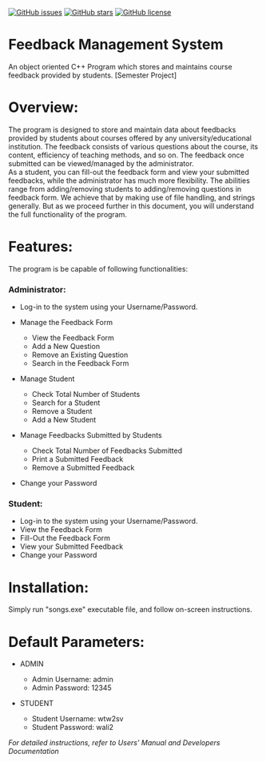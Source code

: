 [![GitHub issues](https://img.shields.io/github/issues/SABERGLOW/Feedback_Management_System)](https://github.com/SABERGLOW/Feedback_Management_System/issues) [![GitHub stars](https://img.shields.io/github/stars/SABERGLOW/Feedback_Management_System)](https://github.com/SABERGLOW/Feedback_Management_System/stargazers) [![GitHub license](https://img.shields.io/github/license/SABERGLOW/Feedback_Management_System)](https://github.com/SABERGLOW/Feedback_Management_System/blob/master/LICENSE)
# Feedback Management System
An object oriented C++ Program which stores and maintains course feedback provided by students. [Semester Project]


# Overview:
The program is designed to store and maintain data about feedbacks provided by students about courses offered by any university/educational institution. The feedback consists of various questions about the course, its content, efficiency of teaching methods, and so on. The feedback once submitted can be viewed/managed by the administrator.  
As a student, you can fill-out the feedback form and view your submitted feedbacks, while the administrator has much more flexibility. The abilities range from adding/removing students to adding/removing questions in feedback form. We achieve that by making use of file handling, and strings generally. But as we proceed further in this document, you will understand the full functionality of the program.


# Features:
The program is be capable of following functionalities:
### Administrator: 
*	Log-in to the system using your Username/Password.
*	Manage the Feedback Form
    *	View the Feedback Form
    *	Add a New Question
    *	Remove an Existing Question
    *	Search in the Feedback Form

*	Manage Student
    * Check Total Number of Students
    *	Search for a Student
    *	Remove a Student
    *	Add a New Student

*	Manage Feedbacks Submitted by Students
    *	Check Total Number of Feedbacks Submitted
    *	Print a Submitted Feedback
    *	Remove a Submitted Feedback

*	Change your Password

### Student: 
*	Log-in to the system using your Username/Password.
* View the Feedback Form
*	Fill-Out the Feedback Form
*	View your Submitted Feedback
*	Change your Password

# Installation:
Simply run "songs.exe" executable file, and follow on-screen instructions.


# Default Parameters:
* ADMIN
  * Admin Username: admin
  * Admin Password: 12345

* STUDENT
  * Student Username: wtw2sv
  * Student Password: wali2

_For detailed instructions, refer to Users' Manual and Developers Documentation_
